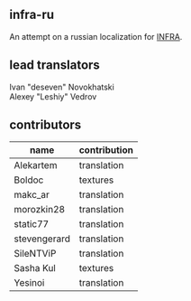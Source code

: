 ## infra-ru
An attempt on a russian localization for [INFRA](http://store.steampowered.com/app/251110/INFRA/).

## lead translators
Ivan "deseven" Novokhatski  
Alexey "Leshiy" Vedrov

## contributors
| name         | contribution |
|--------------|--------------|
| Alekartem    | translation  |
| Boldoc       | textures     |
| makc_ar      | translation  |
| morozkin28   | translation  |
| static77     | translation  |
| stevengerard | translation  |
| SileNTViP    | translation  |
| Sasha Kul    | textures     |
| Yesinoi      | translation  |
